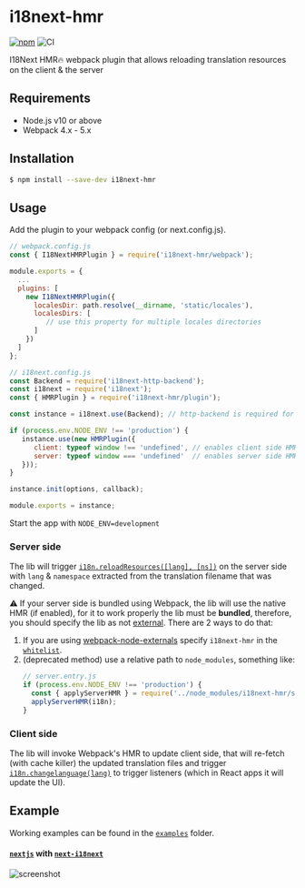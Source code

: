 # i18next-hmr

[![npm](https://img.shields.io/npm/v/i18next-hmr.svg)](https://www.npmjs.com/package/i18next-hmr)
![CI](https://github.com/felixmosh/i18next-hmr/workflows/CI/badge.svg)

I18Next HMR🔥 webpack plugin that allows reloading translation resources on the client &amp; the server

## Requirements

- Node.js v10 or above
- Webpack 4.x - 5.x


## Installation

```sh
$ npm install --save-dev i18next-hmr
```

## Usage

Add the plugin to your webpack config (or next.config.js).

<!-- prettier-ignore-start -->

```js
// webpack.config.js
const { I18NextHMRPlugin } = require('i18next-hmr/webpack');

module.exports = {
  ...
  plugins: [
    new I18NextHMRPlugin({
      localesDir: path.resolve(__dirname, 'static/locales'), 
      localesDirs: [
         // use this property for multiple locales directories   
      ]
    })
  ]
};
```

<!-- prettier-ignore-start -->

```js
// i18next.config.js
const Backend = require('i18next-http-backend');
const i18next = require('i18next');
const { HMRPlugin } = require('i18next-hmr/plugin');

const instance = i18next.use(Backend); // http-backend is required for client side reloading

if (process.env.NODE_ENV !== 'production') {
   instance.use(new HMRPlugin({ 
      client: typeof window !== 'undefined', // enables client side HMR
      server: typeof window === 'undefined'  // enables server side HMR
   }));
}

instance.init(options, callback);

module.exports = instance;
```




Start the app with `NODE_ENV=development`

### Server side

The lib will trigger [`i18n.reloadResources([lang], [ns])`](https://www.i18next.com/overview/api#reloadresources) on the server side with `lang` & `namespace` extracted from the translation filename that was changed.

⚠️ If your server side is bundled using Webpack, the lib will use the native HMR (if enabled), for it to work properly the lib must be **bundled**, therefore, you should specify the lib as not [external](https://webpack.js.org/configuration/externals/).
There are 2 ways to do that:

1. If you are using [webpack-node-externals](https://github.com/liady/webpack-node-externals) specify `i18next-hmr` in the [`whitelist`](https://github.com/liady/webpack-node-externals#optionswhitelist-).
2. (deprecated method) use a relative path to `node_modules`, something like:
   ```js
   // server.entry.js
   if (process.env.NODE_ENV !== 'production') {
     const { applyServerHMR } = require('../node_modules/i18next-hmr/server');
     applyServerHMR(i18n);
   }
   ```

### Client side

The lib will invoke Webpack's HMR to update client side, that will re-fetch (with cache killer) the updated translation files and trigger [`i18n.changelanguage(lang)`](https://www.i18next.com/overview/api#changelanguage) to trigger listeners (which in React apps it will update the UI).

## Example

Working examples can be found in the [`examples`](https://github.com/felixmosh/i18next-hmr/tree/master/examples) folder.

#### [`nextjs`](https://github.com/zeit/next.js) with [`next-i18next`](https://github.com/isaachinman/next-i18next)

![screenshot](https://user-images.githubusercontent.com/9304194/71188474-b1f97100-2289-11ea-9363-257f8a2124b1.gif)

